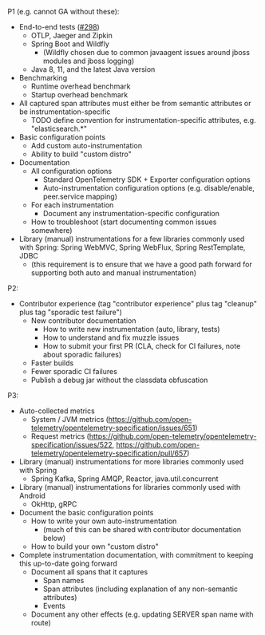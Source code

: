 P1 (e.g. cannot GA without these):
* End-to-end tests ([#298](https://github.com/open-telemetry/opentelemetry-java-instrumentation/issues/298#issuecomment-664162169))
  * OTLP, Jaeger and Zipkin
  * Spring Boot and Wildfly
    * (Wildfly chosen due to common javaagent issues around jboss modules and jboss logging)
  * Java 8, 11, and the latest Java version
* Benchmarking
  * Runtime overhead benchmark
  * Startup overhead benchmark
* All captured span attributes must either be from semantic attributes or be instrumentation-specific
  * TODO define convention for instrumentation-specific attributes, e.g. "elasticsearch.*"
* Basic configuration points
  * Add custom auto-instrumentation
  * Ability to build "custom distro"
* Documentation
  * All configuration options
    * Standard OpenTelemetry SDK + Exporter configuration options
    * Auto-instrumentation configuration options (e.g. disable/enable, peer.service mapping)
  * For each instrumentation
    * Document any instrumentation-specific configuration
  * How to troubleshoot (start documenting common issues somewhere)
* Library (manual) instrumentations for a few libraries commonly used with Spring:
  Spring WebMVC, Spring WebFlux, Spring RestTemplate, JDBC
  * (this requirement is to ensure that we have a good path forward for supporting both auto and manual instrumentation)

P2:
* Contributor experience (tag "contributor experience" plus tag "cleanup" plus tag "sporadic test failure")
  * New contributor documentation
    * How to write new instrumentation (auto, library, tests)
    * How to understand and fix muzzle issues
    * How to submit your first PR (CLA, check for CI failures, note about sporadic failures)
  * Faster builds
  * Fewer sporadic CI failures
  * Publish a debug jar without the classdata obfuscation

P3:
* Auto-collected metrics
  * System / JVM metrics (https://github.com/open-telemetry/opentelemetry-specification/issues/651)
  * Request metrics (https://github.com/open-telemetry/opentelemetry-specification/issues/522, https://github.com/open-telemetry/opentelemetry-specification/pull/657)
* Library (manual) instrumentations for more libraries commonly used with Spring
  * Spring Kafka, Spring AMQP, Reactor, java.util.concurrent
* Library (manual) instrumentations for libraries commonly used with Android
  * OkHttp, gRPC
* Document the basic configuration points
  * How to write your own auto-instrumentation
    * (much of this can be shared with contributor documentation below)
  * How to build your own "custom distro"
* Complete instrumentation documentation, with commitment to keeping this up-to-date going forward
  * Document all spans that it captures
    * Span names
    * Span attributes (including explanation of any non-semantic attributes)
    * Events
  * Document any other effects (e.g. updating SERVER span name with route)
